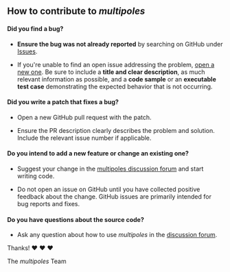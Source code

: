 ## How to contribute to *multipoles*

#### **Did you find a bug?**

* **Ensure the bug was not already reported** by searching on GitHub
  under [Issues](https://github.com/maroba/multipoles/issues).

* If you're unable to find an open issue addressing the
  problem, [open a new one](https://github.com/maroba/multipoles/issues/new). Be sure to include a **title and clear
  description**, as much relevant information as possible, and a **code sample** or an **executable test case**
  demonstrating the expected behavior that is not occurring.

#### **Did you write a patch that fixes a bug?**

* Open a new GitHub pull request with the patch.

* Ensure the PR description clearly describes the problem and solution. Include the relevant issue number if applicable.

#### **Do you intend to add a new feature or change an existing one?**

* Suggest your change in the [multipoles discussion forum](https://github.com/maroba/multipoles/discussions) and
  start writing code.

* Do not open an issue on GitHub until you have collected positive feedback about the change. GitHub issues are
  primarily intended for bug reports and fixes.

#### **Do you have questions about the source code?**

* Ask any question about how to use *multipoles* in
  the [discussion forum](https://github.com/maroba/multipoles/discussions).

Thanks! :heart: :heart: :heart:

The *multipoles* Team
